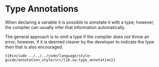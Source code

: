 # Type Annotations

When declaring a variable it is possible to annotate it with a type; however, the compiler can usually infer that information automatically.

The general approach is to omit a type if the compiler does not throw an error; however, if it is deemed clearer by the developer to indicate the type then that is also encouraged.

```sway
{{#include ../../../code/language/style-guide/annotation_style/src/lib.sw:type_annotation}}
```
